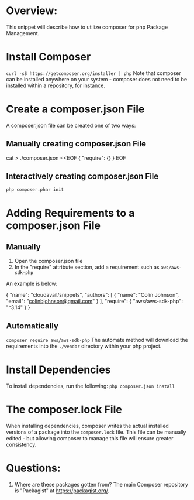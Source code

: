 # Overview:
This snippet will describe how to utilize composer for php Package Management.

# Install Composer
`curl -sS https://getcomposer.org/installer | php`
Note that composer can be installed anywhere on your system - composer does not need to be installed within a repository, for instance.

# Create a composer.json File
A composer.json file can be created one of two ways:

## Manually creating composer.json File
cat > ./composer.json <<EOF
{
    "require": {}
}
EOF

## Interactively creating composer.json File
`php composer.phar init`

# Adding Requirements to a composer.json File

## Manually
1. Open the composer.json file
2. In the "require" attribute section, add a requirement such as `aws/aws-sdk-php`

An example is below:

{
    "name": "cloudavail/snippets",
    "authors": [
        {
            "name": "Colin Johnson",
            "email": "colinbjohnson@gmail.com"
        }
    ],
    "require": {
        "aws/aws-sdk-php": "^3.14"
    }
}

## Automatically
`composer require aws/aws-sdk-php`
The automate method will download the requirements into the `./vendor` directory within your php project.

# Install Dependencies
To install dependencies, run the following:
`php composer.json install`

# The composer.lock File
When installing dependencies, composer writes the actual installed versions of a package into the `composer.lock` file. This file can be manually edited - but allowing composer to manage this file will ensure greater consistency.

# Questions:
1. Where are these packages gotten from? The main Composer repository is "Packagist" at https://packagist.org/.